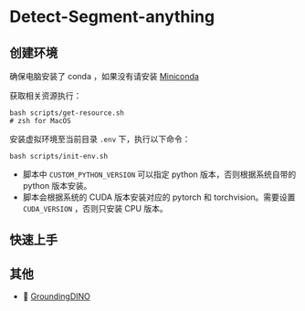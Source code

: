 # Detect-Segment-anything


## 创建环境

确保电脑安装了 conda ，如果没有请安装 [Miniconda](https://docs.conda.io/en/latest/miniconda.html)

获取相关资源执行：
```shell
bash scripts/get-resource.sh
# zsh for MacOS
```

安装虚拟环境至当前目录 `.env` 下，执行以下命令：
```shell
bash scripts/init-env.sh
```
- 脚本中 `CUSTOM_PYTHON_VERSION` 可以指定 python 版本，否则根据系统自带的 python 版本安装。
- 脚本会根据系统的 CUDA 版本安装对应的 pytorch 和 torchvision。需要设置 `CUDA_VERSION` ，否则只安装 CPU 版本。




## 快速上手



## 其他

- 🚀 [GroundingDINO](https://github.com/IDEA-Research/GroundingDINO)